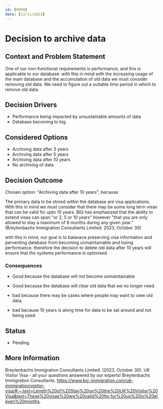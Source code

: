 ```yaml
---
id: {0009}
date: {13/11/2023}
---
```

# Decision to archive data

## Context and Problem Statement
One of our non-functional requirements is performance, and this is applicable to our database. with this in mind with the increasing usage of the main database and the accumulation of old data we must consider removing old data. We need to figure out a suitable time period in which to remove old data.

## Decision Drivers

* Performance being impacted by unsustainable amounts of data
* Database becoming to big

## Considered Options

* Archiving data after 3 years
* Archiving data after 5 years
* Archiving data after 10 years
* No archiving of data

## Decision Outcome

Chosen option: "Archiving data after 10 years", because

The primary data to be stored within the database are visa applications. With this in mind we must consider that there may be some long term visas that can be valid for upto 10 years. BIQ has emphasized that the ability to extend visas can span "or 2, 5 or 10 years" however "that you are only allowed to stay a maximum of 6 months during any given year." (Breytenbachs Immigration Consultants Limited. 2023, October 30)

with this in mind, our goal is to balanace preserving visa information and perventing database from becoming unmaintainable and losing performance. therefore the decision to delete old data after 10 years will ensure that the systems performance is optimised.


### Consequences


* Good because the database will not become unmaintainable

* Good because the database will clear old data that we no longer need

* bad because there may be cases where people may want to view old data.

* bad because 10 years is along time for data to be sat around and not being used.

## Status
* Pending

## More Information

Breytenbachs Immigration Consultants Limited. (2023, October 30). UK Visitor Visa - all your questions answered by our experts! Breytenbachs Immigration Consultants. https://www.bic-immigration.com/uk-immigration/visitor-visa/#:~:text=Length%20of%20Stay%20on%20the%20UK%20Visitor%20Visa&text=These%20visas%20are%20valid%20for,for%20up%20to%20eleven%20months.